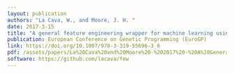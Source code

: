 ```yaml
---
layout: publication
authors: "La Cava, W., and Moore, J. H. "
date: 2017-3-15
title: "A general feature engineering wrapper for machine learning using ϵ-lexicase survival"
publication: European Conference on Genetic Programming (EuroGP)
link: https://doi.org/10.1007/978-3-319-55696-3_6
pdf: /assets/papers/La%20Cava%20and%20Moore%20-%202017%20-%20A%20General%20Feature%20Engineering%20Wrapper%20for%20Machine%20.pdf
software: https://github.com/lacava/few
---
```

